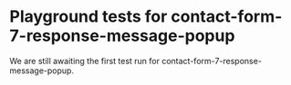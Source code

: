 # Playground tests for contact-form-7-response-message-popup
We are still awaiting the first test run for contact-form-7-response-message-popup.
